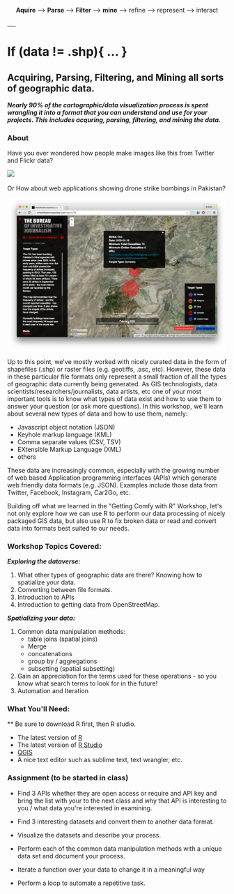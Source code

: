 <center>

**Aquire** --> **Parse** --> **Filter** --> **mine** --> refine --> represent --> interact

</center>
___

# If (data != .shp){ ... } 
## Acquiring, Parsing, Filtering, and Mining all sorts of geographic data.

***Nearly 90% of the cartographic/data visualization process is spent wrangling it into a format that you can understand and use for your projects. This includes acquring, parsing, filtering, and mining the data.***

### About


Have you ever wondered how people make images like this from Twitter and Flickr data?

<img src="http://resources3.news.com.au/images/2011/07/23/1226100/473903-twitter-map.jpg">

Or How about web applications showing drone strike bombings in Pakistan?

<img src="img/drones.png" width = 650>

Up to this point, we've mostly worked with nicely curated data in the form of shapefiles (.shp)
or raster files (e.g. geotiffs, .asc, etc). However, these data in these particular file formats only represent a small fraction of all the types of geographic data currently being generated. As GIS technologists, data scientists/researchers/journalists, data artists, etc one of your most important tools is to know what types of data exist and how to use them to answer your question (or ask more questions). In this workshop, we'll learn about several new types of data and how to use them, namely:

+ Javascript object notation (JSON) 
+ Keyhole markup language (KML)
+ Comma separate values (CSV, TSV)
+ EXtensible Markup Language (XML)
+ others

These data are increasingly common, especially with the growing number of web based Application programming interfaces (APIs) which generate web friendly data formats (e.g. JSON). Examples include those data from Twitter, Facebook, Instagram, Car2Go, etc. 

Building off what we learned in the "Getting Comfy with R" Workshop, let's not only explore how we can use R to perform our data processing of nicely packaged GIS data, but also use R to fix broken data or read and convert data into formats best suited to our needs.

### Workshop Topics Covered:
***Exploring the dataverse:***

1. What other types of geographic data are there? Knowing how to spatialize your data.
2. Converting between file formats.
3. Introduction to APIs 
4. Introduction to getting data from OpenStreetMap. 

***Spatializing your data:***

1. Common data manipulation methods:
	+ table joins (spatial joins)
	+ Merge
	+ concatenations
	+ group by / aggregations
	+ subsetting (spatial subsetting)
2. Gain an appreciation for the terms used for these operations - so you know what search terms to look for in the future!
3. Automation and Iteration



### What You'll Need:

** Be sure to download R first, then R studio. 

+ The latest version of [R](http://www.r-project.org/) 
+ The latest version of [R Studio](http://www.rstudio.com/)
+ [QGIS](http://www.qgis.org/en/site/)
+ A nice text editor such as sublime text, text wrangler, etc.


### Assignment (to be started in class)

+ Find 3 APIs whether they are open access or require and API key and bring the list with your to the next class and why that API is interesting to you / what data you're interested in examining. 
+ Find 3 interesting datasets and convert them to another data format. 
+ Visualize the datasets and describe your process. 

+ Perform each of the common data manipulation methods with a unique data set and document your process. 
+ Iterate a function over your data to change it in a meaningful way
+ Perform a loop to automate a repetitive task. 

    